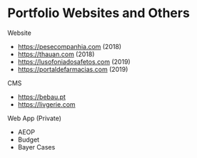 # Portfolio Websites and Others

Website

- https://pesecompanhia.com (2018)
- https://thauan.com (2018)
- https://lusofoniadosafetos.com (2019)
- https://portaldefarmacias.com (2019)

CMS

- https://bebau.pt
- https://livgerie.com

Web App (Private)

- AEOP
- Budget
- Bayer Cases
